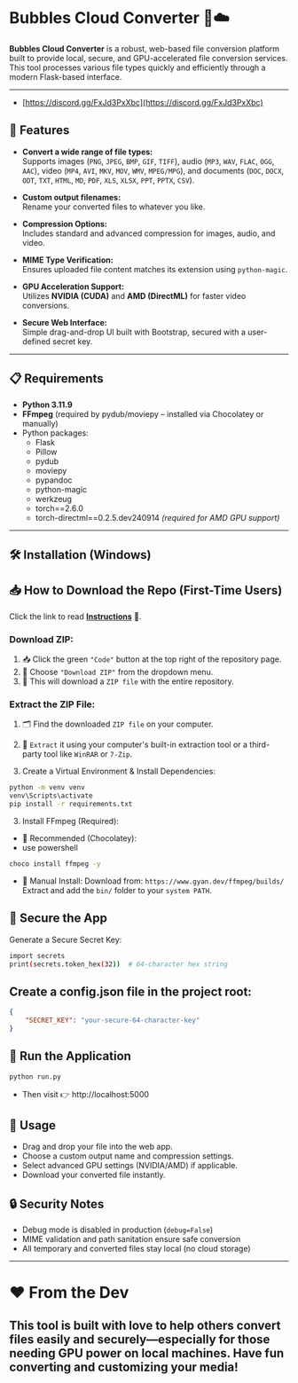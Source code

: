 # Bubbles Cloud Converter 🫧☁️

**Bubbles Cloud Converter** is a robust, web-based file conversion platform built to provide local, secure, and GPU-accelerated file conversion services. This tool processes various file types quickly and efficiently through a modern Flask-based interface.

---

- [https://discord.gg/FxJd3PxXbc](https://discord.gg/FxJd3PxXbc)

## 🌟 Features

- **Convert a wide range of file types:**  
  Supports images (`PNG`, `JPEG`, `BMP`, `GIF`, `TIFF`), audio (`MP3`, `WAV`, `FLAC`, `OGG`, `AAC`), video (`MP4`, `AVI`, `MKV`, `MOV`, `WMV`, `MPEG/MPG`), and documents (`DOC`, `DOCX`, `ODT`, `TXT`, `HTML`, `MD`, `PDF`, `XLS`, `XLSX`, `PPT`, `PPTX`, `CSV`).

- **Custom output filenames:**  
  Rename your converted files to whatever you like.

- **Compression Options:**  
  Includes standard and advanced compression for images, audio, and video.

- **MIME Type Verification:**  
  Ensures uploaded file content matches its extension using `python-magic`.

- **GPU Acceleration Support:**  
  Utilizes **NVIDIA (CUDA)** and **AMD (DirectML)** for faster video conversions.

- **Secure Web Interface:**  
  Simple drag-and-drop UI built with Bootstrap, secured with a user-defined secret key.

---

## 📋 Requirements

- **Python 3.11.9**
- **FFmpeg** (required by pydub/moviepy – installed via Chocolatey or manually)
- Python packages:
  - Flask
  - Pillow
  - pydub
  - moviepy
  - pypandoc
  - python-magic
  - werkzeug
  - torch==2.6.0
  - torch-directml==0.2.5.dev240914 *(required for AMD GPU support)*

---

## 🛠 Installation (Windows)

## 📥 How to Download the Repo (First-Time Users)

Click the link to read [**Instructions**](https://www.gitprojects.fnbubbles420.org/how-to-download-repos) 📄.

### Download ZIP:
1. 📥 Click the green `"Code"` button at the top right of the repository page.
2. 📂 Choose `"Download ZIP"` from the dropdown menu.
3. 📁 This will download a `ZIP file` with the entire repository.
### Extract the ZIP File:
1. 🗂 Find the downloaded `ZIP file` on your computer.
2. 🔧 `Extract` it using your computer's built-in extraction tool or a third-party tool like `WinRAR` or `7-Zip`.

2. Create a Virtual Environment & Install Dependencies:

```bash
python -m venv venv
venv\Scripts\activate
pip install -r requirements.txt
```

3. Install FFmpeg (Required):
- 🥇 Recommended (Chocolatey):
- use powershell
```bash
choco install ffmpeg -y
```

- 🧰 Manual Install: Download from: `https://www.gyan.dev/ffmpeg/builds/`
Extract and add the `bin/` folder to your `system PATH`.

## 🔐 Secure the App
Generate a Secure Secret Key:

```bash
import secrets
print(secrets.token_hex(32))  # 64-character hex string
```

## Create a config.json file in the project root:

```json
{
    "SECRET_KEY": "your-secure-64-character-key"
}
```

## 🚀 Run the Application
```bash
python run.py
```
- Then visit 👉 http://localhost:5000

## 📡 Usage
- Drag and drop your file into the web app.
- Choose a custom output name and compression settings.
- Select advanced GPU settings (NVIDIA/AMD) if applicable.
- Download your converted file instantly.

## 🔒 Security Notes

- Debug mode is disabled in production (`debug=False`)
- MIME validation and path sanitation ensure safe conversion
- All temporary and converted files stay local (no cloud storage)
---
# ❤️ From the Dev
This tool is built with love to help others convert files easily and securely—especially for those needing GPU power on local machines. 
Have fun converting and customizing your media!
---
